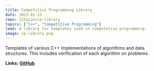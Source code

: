 ```yaml
---
title: Competitive Programming Library
date: 2023-01-23
repo: 12tqian/cp-library
topics: ["C++", "Competitive Programming"]
lead: A library for templates used in competetive programming.
image: cp-library.png
---
```


Templates of various C++ implementations of algorithms and data structures. This includes verification of each algorithm on problems.

**Links: [GitHub](https://github.com/12tqian/cp-library)**
